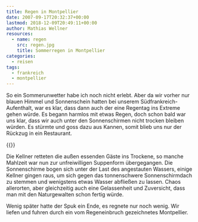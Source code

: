 ```yaml
---
title: Regen in Montpellier
date: 2007-09-17T20:32:37+00:00
lastmod: 2018-12-09T20:49:11+00:00
author: Mathias Wellner
resources:
  - name: regen
    src: regen.jpg
    title: Sommerregen in Montpellier
categories:
  - reisen
tags:
  - frankreich
  - montpellier
---
```

So ein Sommerunwetter habe ich noch nicht erlebt. Aber da wir vorher nur blauen Himmel und Sonnenschein hatten bei unserem Südfrankreich-Aufenthalt, war es klar, dass dann auch der eine Regentag ins Extreme gehen würde. Es begann harmlos mit etwas Regen, doch schon bald war uns klar, dass wir auch unter den Sonnenschirmen nicht trocken bleiben würden. Es stürmte und goss dazu aus Kannen, somit blieb uns nur der Rückzug in ein Restaurant.
<!--more-->

{{<responsive-image name="regen">}}

Die Kellner retteten die außen essenden Gäste ins Trockene, so manche Mahlzeit war nun zur unfreiwilligen Suppenform übergegangen. Die Sonnenschirme bogen sich unter der Last des angestauten Wassers, einige Kellner gingen raus, um sich gegen das tonnenschwere Sonnenschirmdach zu stemmen und wenigstens etwas Wasser abfließen zu lassen. Chaos allerorten, aber gleichzeitig auch eine Gelassenheit und Zuversicht, dass man mit den Naturgewalten schon fertig würde.

Wenig später hatte der Spuk ein Ende, es regnete nur noch wenig. Wir liefen und fuhren durch ein vom Regeneinbruch gezeichnetes Montpellier.